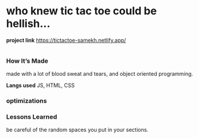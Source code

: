 # who knew tic tac toe could be hellish...

**project link** https://tictactoe-samekh.netlify.app/

<img goes here>

### How It’s Made

made with a lot of blood sweat and tears, and object oriented programming. 

**Langs used**
JS, HTML, CSS

### optimizations


### Lessons Learned
be careful of the random spaces you put in your sections.

